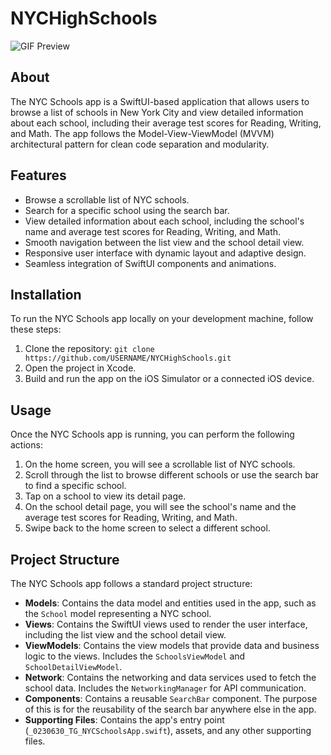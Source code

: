 # NYCHighSchools

![GIF Preview](https://im.ezgif.com/tmp/ezgif-1-103f78be49.gif)

## About

The NYC Schools app is a SwiftUI-based application that allows users to browse a list of schools in New York City and view detailed information about each school, including their average test scores for Reading, Writing, and Math. The app follows the Model-View-ViewModel (MVVM) architectural pattern for clean code separation and modularity.

## Features

- Browse a scrollable list of NYC schools.
- Search for a specific school using the search bar.
- View detailed information about each school, including the school's name and average test scores for Reading, Writing, and Math.
- Smooth navigation between the list view and the school detail view.
- Responsive user interface with dynamic layout and adaptive design.
- Seamless integration of SwiftUI components and animations.

## Installation

To run the NYC Schools app locally on your development machine, follow these steps:

1. Clone the repository: `git clone https://github.com/USERNAME/NYCHighSchools.git`
2. Open the project in Xcode.
3. Build and run the app on the iOS Simulator or a connected iOS device.

## Usage

Once the NYC Schools app is running, you can perform the following actions:

1. On the home screen, you will see a scrollable list of NYC schools.
2. Scroll through the list to browse different schools or use the search bar to find a specific school.
3. Tap on a school to view its detail page.
4. On the school detail page, you will see the school's name and the average test scores for Reading, Writing, and Math.
5. Swipe back to the home screen to select a different school.

## Project Structure

The NYC Schools app follows a standard project structure:

- **Models**: Contains the data model and entities used in the app, such as the `School` model representing a NYC school.
- **Views**: Contains the SwiftUI views used to render the user interface, including the list view and the school detail view.
- **ViewModels**: Contains the view models that provide data and business logic to the views. Includes the `SchoolsViewModel` and `SchoolDetailViewModel`.
- **Network**: Contains the networking and data services used to fetch the school data. Includes the `NetworkingManager` for API communication.
- **Components**: Contains a reusable `SearchBar` component. The purpose of this is for the reusability of the search bar anywhere else in the app.
- **Supporting Files**: Contains the app's entry point (`_0230630_TG_NYCSchoolsApp.swift`), assets, and any other supporting files.
